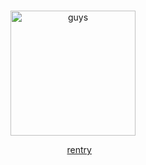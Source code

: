 <div align="center">⠀⠀<p align="center">
    <img width="200" src="https://64.media.tumblr.com/c1a8621b9609597607136c4414e1561a/689741eb3c8ecfec-24/s1280x1920/e8c95ece92ca97452e1307453280d2ade0fb9044.pnj" alt="guys">
    
⠀⠀[rentry](https://rentry.co/angelsarecute/)

</div>
